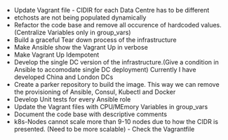 - Update Vagrant file - CIDIR for each Data Centre has to be different
- etchosts are not being populated dynamically
- Refactor the code base and remove all occurence of hardcoded values. (Centralize Variables only in group_vars)
- Build a graceful Tear down process of the infrastructure
- Make Ansible show the Vagrant Up in verbose
- Make Vagrant Up Idempotent
- Develop the single DC version of the infrastructure.(Give a condition in Ansible to accomodate single DC deployment) Currently I have developed China and London DCs
- Create a parker repository to build the image. This way we can remove the provisioning of Ansible, Consul, Kubectl and Docker
- Develop Unit tests for every Ansible role
- Update the Vagrant files with CPU/MEmory Variables in group_vars
- Document the code base with descriptive comments
- k8s-Nodes cannot scale more than 9-10 nodes due to how the CIDR is presented. (Need to be more scalable) - Check the Vagrantfile
